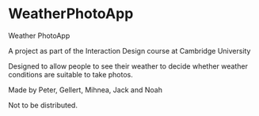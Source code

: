 # WeatherPhotoApp
Weather PhotoApp

A project as part of the Interaction Design course at Cambridge University

Designed to allow people to see their weather to decide whether weather conditions are suitable to take photos.

Made by Peter, Gellert, Mihnea, Jack and Noah

Not to be distributed.
